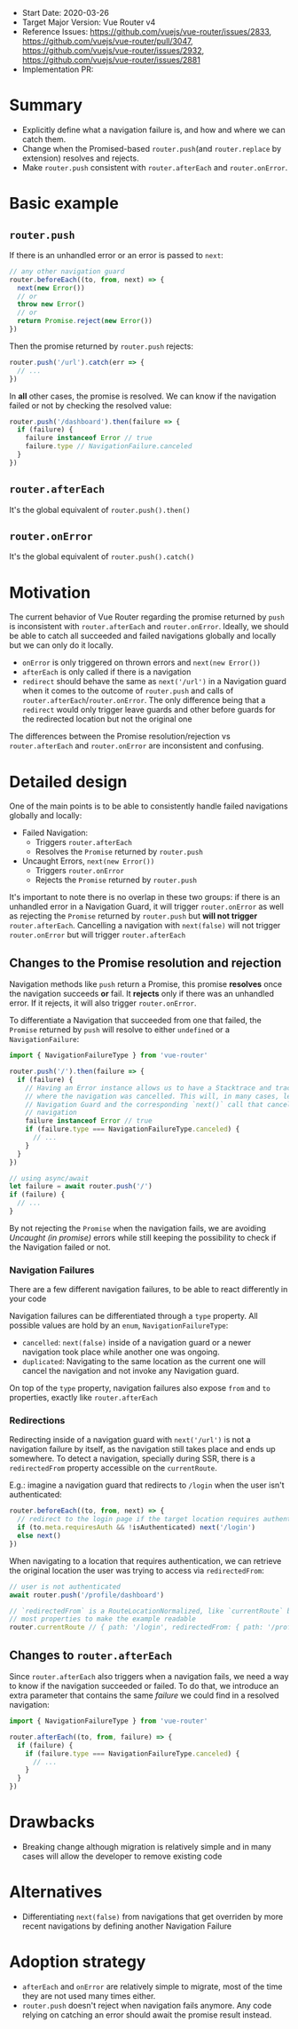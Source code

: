 - Start Date: 2020-03-26
- Target Major Version: Vue Router v4
- Reference Issues: https://github.com/vuejs/vue-router/issues/2833, https://github.com/vuejs/vue-router/pull/3047, https://github.com/vuejs/vue-router/issues/2932, https://github.com/vuejs/vue-router/issues/2881
- Implementation PR:

# Summary

- Explicitly define what a navigation failure is, and how and where we can catch them.
- Change when the Promised-based `router.push`(and `router.replace` by extension) resolves and rejects.
- Make `router.push` consistent with `router.afterEach` and `router.onError`.

# Basic example

## `router.push`

If there is an unhandled error or an error is passed to `next`:

```js
// any other navigation guard
router.beforeEach((to, from, next) => {
  next(new Error())
  // or
  throw new Error()
  // or
  return Promise.reject(new Error())
})
```

Then the promise returned by `router.push` rejects:

```js
router.push('/url').catch(err => {
  // ...
})
```

In **all** other cases, the promise is resolved. We can know if the navigation failed or not by checking the resolved value:

```js
router.push('/dashboard').then(failure => {
  if (failure) {
    failure instanceof Error // true
    failure.type // NavigationFailure.canceled
  }
})
```

## `router.afterEach`

It's the global equivalent of `router.push().then()`

## `router.onError`

It's the global equivalent of `router.push().catch()`

# Motivation

The current behavior of Vue Router regarding the promise returned by `push` is inconsistent with `router.afterEach` and `router.onError`. Ideally, we should be able to catch all succeeded and failed navigations globally and locally but we can only do it locally.

- `onError` is only triggered on thrown errors and `next(new Error())`
- `afterEach` is only called if there is a navigation
- `redirect` should behave the same as `next('/url')` in a Navigation guard when it comes to the outcome of `router.push` and calls of `router.afterEach`/`router.onError`. The only difference being that a `redirect` would only trigger leave guards and other before guards for the redirected location but not the original one

The differences between the Promise resolution/rejection vs `router.afterEach` and `router.onError` are inconsistent and confusing.

# Detailed design

One of the main points is to be able to consistently handle failed navigations globally and locally:

- Failed Navigation:
  - Triggers `router.afterEach`
  - Resolves the `Promise` returned by `router.push`
- Uncaught Errors, `next(new Error())`
  - Triggers `router.onError`
  - Rejects the `Promise` returned by `router.push`

It's important to note there is no overlap in these two groups: if there is an unhandled error in a Navigation Guard, it will trigger `router.onError` as well as rejecting the `Promise` returned by `router.push` but **will not trigger** `router.afterEach`. Cancelling a navigation with `next(false)` will not trigger `router.onError` but will trigger `router.afterEach`

## Changes to the Promise resolution and rejection

Navigation methods like `push` return a Promise, this promise **resolves** once the navigation succeeds **or** fail. It **rejects** only if there was an unhandled error. If it rejects, it will also trigger `router.onError`.

To differentiate a Navigation that succeeded from one that failed, the `Promise` returned by `push` will resolve to either `undefined` or a `NavigationFailure`:

```js
import { NavigationFailureType } from 'vue-router'

router.push('/').then(failure => {
  if (failure) {
    // Having an Error instance allows us to have a Stacktrace and trace back
    // where the navigation was cancelled. This will, in many cases, lead to a
    // Navigation Guard and the corresponding `next()` call that cancelled the
    // navigation
    failure instanceof Error // true
    if (failure.type === NavigationFailureType.canceled) {
      // ...
    }
  }
})

// using async/await
let failure = await router.push('/')
if (failure) {
  // ...
}
```

By not rejecting the `Promise` when the navigation fails, we are avoiding _Uncaught (in promise)_ errors while still keeping the possibility to check if the Navigation failed or not.

### Navigation Failures

There are a few different navigation failures, to be able to react differently in your code

Navigation failures can be differentiated through a `type` property. All possible values are hold by an `enum`, `NavigationFailureType`:

- `cancelled`: `next(false)` inside of a navigation guard or a newer navigation took place while another one was ongoing.
- `duplicated`: Navigating to the same location as the current one will cancel the navigation and not invoke any Navigation guard.

On top of the `type` property, navigation failures also expose `from` and `to` properties, exactly like `router.afterEach`

### Redirections

Redirecting inside of a navigation guard with `next('/url')` is not a navigation failure by itself, as the navigation still takes place and ends up somewhere. To detect a navigation, specially during SSR, there is a `redirectedFrom` property accessible on the `currentRoute`.

E.g.: imagine a navigation guard that redirects to `/login` when the user isn't authenticated:

```js
router.beforeEach((to, from, next) => {
  // redirect to the login page if the target location requires authentication
  if (to.meta.requiresAuth && !isAuthenticated) next('/login')
  else next()
})
```

When navigating to a location that requires authentication, we can retrieve the original location the user was trying to access via `redirectedFrom`:

```js
// user is not authenticated
await router.push('/profile/dashboard')

// `redirectedFrom` is a RouteLocationNormalized, like `currentRoute` but we are omitting
// most properties to make the example readable
router.currentRoute // { path: '/login', redirectedFrom: { path: '/profile/dashboard' } }
```

## Changes to `router.afterEach`

Since `router.afterEach` also triggers when a navigation fails, we need a way to know if the navigation succeeded or failed. To do that, we introduce an extra parameter that contains the same _failure_ we could find in a resolved navigation:

```js
import { NavigationFailureType } from 'vue-router'

router.afterEach((to, from, failure) => {
  if (failure) {
    if (failure.type === NavigationFailureType.canceled) {
      // ...
    }
  }
})
```

# Drawbacks

- Breaking change although migration is relatively simple and in many cases will allow the developer to remove existing code

# Alternatives

- Differentiating `next(false)` from navigations that get overriden by more recent navigations by defining another Navigation Failure

# Adoption strategy

- `afterEach` and `onError` are relatively simple to migrate, most of the time they are not used many times either.
- `router.push` doesn't reject when navigation fails anymore. Any code relying on catching an error should await the promise result instead.
